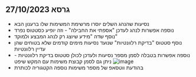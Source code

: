 ## גרסא 27/10/2023
- נסיעות שהנהג השלים יוסרו מרשימת המשימות שלו ברענון הבא
- נוספה אפשרות לנהג לעדכן "אספתי את החבילה" - וזה יופיע כסטטוס נפרד
- נוסף שדה "מידע שיוצג רק לנהג המבצע ולמוקד"
- נוסף סטטוס "בדיקת רלוונטיות" שנועד נסיעות מימים קודמים שלא בטוחים שהן עדיין רלוונטיות
- נוספה אפשרות בטבלה לסמן מספר נסיעות ולעדכן לכולן סטטוס בדיקת רלוונטיות - ניתן גם לסמן קבוצת משימות עם המקש שיפט
  ![image](https://github.com/noam-honig/trempim/assets/16635859/942e6fa3-63e8-42bb-aa56-38ce0fe72351)
- בהודעת ווטסאפ של מספר משימות נוספה הקטגוריה לכותרת
